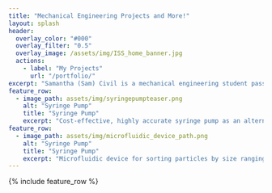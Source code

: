 ```yaml
---
title: "Mechanical Engineering Projects and More!"
layout: splash
header:
  overlay_color: "#000"
  overlay_filter: "0.5"
  overlay_image: /assets/img/ISS_home_banner.jpg
  actions:
    - label: "My Projects"
      url: "/portfolio/"
excerpt: "Samantha (Sam) Civil is a mechanical engineering student passionate about additive manufacturing, the aerospace industry, and funky music!"
feature_row:
  - image_path: assets/img/syringepumpteaser.png
    alt: "Syringe Pump"
    title: "Syringe Pump"
    excerpt: "Cost-effective, highly accurate syringe pump as an alternative to expensive commercial models."
feature_row:
  - image_path: assets/img/microfluidic_device_path.png
    alt: "Syringe Pump"
    title: "Syringe Pump"
    excerpt: "Microfluidic device for sorting particles by size ranging from 125 – 150 μm, and 425 – 500 μm."
---
```


{% include feature_row %}

